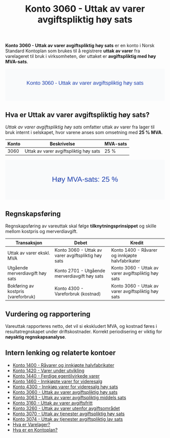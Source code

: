 ﻿---
title: "Konto 3060 - Uttak av varer avgiftspliktig høy sats"
seoTitle: "3060-uttak-av-varer-avgiftspliktig-hoy-sats"
meta_description: '**Konto 3060 - Uttak av varer avgiftspliktig høy sats** er en konto i Norsk Standard Kontoplan som brukes til å registrere **uttak av varer** fra varelageret ...'
slug: 3060-uttak-av-varer-avgiftspliktig-hoy-sats
type: blog
layout: pages/single
---

**Konto 3060 - Uttak av varer avgiftspliktig høy sats** er en konto i Norsk Standard Kontoplan som brukes til å registrere **uttak av varer** fra varelageret til bruk i virksomheten, der uttaket er **avgiftspliktig med høy MVA-sats**.

![Illustrasjon av konto 3060 Uttak av varer avgiftspliktig høy sats](3060-uttak-av-varer-avgiftspliktig-hoy-sats-image.svg)

## Hva er Uttak av varer avgiftspliktig høy sats?

*Uttak av varer avgiftspliktig høy sats* omfatter uttak av varer fra lager til bruk internt i selskapet, hvor varene anses som omsetning med **25 % MVA**.

| Konto | Beskrivelse                                             | MVA-sats |
|-------|---------------------------------------------------------|----------|
| 3060  | Uttak av varer avgiftspliktig høy sats                 | 25 %     |

![Høy MVA-sats: 25 %](3060-mva-hoy-sats.svg)

## Regnskapsføring

Regnskapsføring av vareuttak skal følge **tilknytningsprinsippet** og skille mellom kostpris og merverdiavgift.

| Transaksjon                                   | Debet                                              | Kredit                             |
|-----------------------------------------------|----------------------------------------------------|------------------------------------|
| Uttak av varer ekskl. MVA                     | Konto 3060 - Uttak av varer avgiftspliktig høy sats | Konto 1400 - Råvarer og innkjøpte halvfabrikater |
| Utgående merverdiavgift høy sats              | Konto 2701 - Utgående merverdiavgift høy sats       | Konto 3060 - Uttak av varer avgiftspliktig høy sats |
| Bokføring av kostpris (vareforbruk)           | Konto 4300 - Vareforbruk (kostnad)                  | Konto 3060 - Uttak av varer avgiftspliktig høy sats |

## Vurdering og rapportering

Vareuttak rapporteres netto, det vil si ekskludert MVA, og kostnad føres i resultatregnskapet under driftskostnader. Korrekt periodisering er viktig for **nøyaktig regnskapsanalyse**.

## Intern lenking og relaterte kontoer

* [Konto 1400 - Råvarer og innkjøpte halvfabrikater](/blogs/kontoplan/1400-raavarer-og-innkjopte-halvfabrikater "Konto 1400 - Råvarer og innkjøpte halvfabrikater")
* [Konto 1420 - Varer under utvikling](/blogs/kontoplan/1420-varer-under-utvikling "Konto 1420 - Varer under utvikling")
* [Konto 1440 - Ferdige egentilvirkede varer](/blogs/kontoplan/1440-ferdige-egentilvirkede-varer "Konto 1440 - Ferdige egentilvirkede varer")
* [Konto 1460 - Innkjøpte varer for videresalg](/blogs/kontoplan/1460-innkjopte-varer-for-videresalg "Konto 1460 - Innkjøpte varer for videresalg")
* [Konto 4300 - Innkjøp varer for videresalg høy sats](/blogs/kontoplan/4300-innkjop-varer-for-videresalg-hoy-sats "Konto 4300 - Innkjøp varer for videresalg høy sats")
* [Konto 3060 - Uttak av varer avgiftspliktig høy sats](/blogs/kontoplan/3060-uttak-av-varer-avgiftspliktig-hoy-sats "Konto 3060 - Uttak av varer avgiftspliktig høy sats")
* [Konto 3063 - Uttak av varer avgiftspliktig middels sats](/blogs/kontoplan/3063-uttak-av-varer-avgiftspliktig-middels-sats "Konto 3063 - Uttak av varer avgiftspliktig middels sats")
* [Konto 3160 - Uttak av varer avgiftsfritt](/blogs/kontoplan/3160-uttak-av-varer-avgiftsfritt "Konto 3160 - Uttak av varer avgiftsfritt")
* [Konto 3260 - Uttak av varer utenfor avgiftsområdet](/blogs/kontoplan/3260-uttak-av-varer-utenfor-avg-omr "Konto 3260 - Uttak av varer utenfor avgiftsområdet")
* [Konto 3070 - Uttak av tjenester avgiftspliktig høy sats](/blogs/kontoplan/3070-uttak-av-tjenester-avgiftspliktig-hoy-sats "Konto 3070 - Uttak av tjenester avgiftspliktig høy sats")
* [Konto 3074 - Uttak av tjenester avgiftspliktig lav sats](/blogs/kontoplan/3074-uttak-av-tjenester-avgiftspliktig-lav-sats "Konto 3074 - Uttak av tjenester avgiftspliktig lav sats")
* [Hva er Varelager?](/blogs/regnskap/hva-er-varelager "Hva er Varelager? Komplett Guide til Lagerføring og Verdivurdering")
* [Hva er en Kontoplan?](/blogs/regnskap/hva-er-kontoplan "Hva er en Kontoplan? Komplett Guide til Kontoplaner i Norsk Regnskap")






